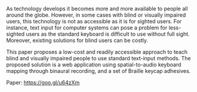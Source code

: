 As technology develops it becomes more and more available to people all around the globe. However, in some cases with blind or visually impaired users, this technology is not as accessible as it is for sighted users. For instance, text input for computer systems can pose a problem for less-sighted users as the standard keyboard is difficult to use without full sight. Moreover, existing solutions for blind users can be costly.


This paper proposes a low-cost and readily accessible approach to teach blind and visually impaired people to use standard text-input methods. The proposed solution is a web application using spatial-to-audio keyboard mapping through binaural recording, and a set of Braille keycap adhesives.

Paper: https://goo.gl/u64zXm